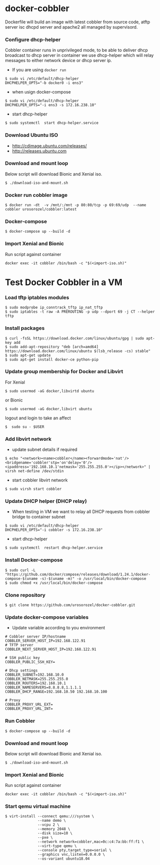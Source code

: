 # docker-cobbler
Dockerfile will build an image with latest cobbler from source code, atftp server
isc dhcpd server and apache2 all managed by supervisord.

### Configure dhcp-helper
Cobbler container runs in unprivileged mode, to be able to deliver dhcp broadcast
to dhcp server in container we use dhcp-helper which will relay messages to either
network device or dhcp server ip.

* If you are using `docker run`
```
$ sudo vi /etc/default/dhcp-helper
DHCPHELPER_OPTS="-b docker0 -i ens3"
```

* when usign docker-compose
```
$ sudo vi /etc/default/dhcp-helper
DHCPHELPER_OPTS="-i ens3 -s 172.16.238.10"
```
* start dhcp-helper
```
$ sudo systemctl  start dhcp-helper.service
```

### Download Ubuntu ISO
* http://cdimage.ubuntu.com/releases/
* http://releases.ubuntu.com

### Download and mount loop
Below script will download Bionic and Xenial iso.
```
$ ./download-iso-and-mount.sh
```

### Docker run cobbler image
```
$ docker run -dt  -v /mnt/:/mnt -p 80:80/tcp -p 69:69/udp  --name cobbler urosorozel/cobbler:latest
```

### Docker-compose

```
$ docker-compose up --build -d
```

### Import Xenial and Bionic
Run script against container
```
docker exec -it cobbler /bin/bash -c "$(<import-iso.sh)"
```


# Test Docker Cobbler  in a VM

### Load tftp iptables modules

```
$ sudo modprobe ip_conntrack_tftp ip_nat_tftp
$ sudo iptables -t raw -A PREROUTING -p udp --dport 69 -j CT --helper tftp
```

### Install packages

```
$ curl -fsSL https://download.docker.com/linux/ubuntu/gpg | sudo apt-key add
$ sudo add-apt-repository "deb [arch=amd64] https://download.docker.com/linux/ubuntu $(lsb_release -cs) stable"
$ sudo apt-get update
$ sudo apt-get install docker-ce python-pip
```

### Update group membership for Docker and Libvirt

For Xenial

```
$ sudo usermod -aG docker,libvirtd ubuntu
```

or Bionic

```
$ sudo usermod -aG docker,libvirt ubuntu
```
logout and login to take an affect

```
$  sudo su - $USER
```

### Add libvirt network

* update subnet details if required
```
$ echo "<network><name>cobbler</name><forwardmode='nat'/><bridgename='cobbler'stp='on'delay='0'/><ipaddress='192.168.10.1'netmask='255.255.255.0'></ip></network>" | virsh net-define /dev/stdin 
```

* start cobbler libvirt network
```
$ sudo virsh start cobbler
```
### Update DHCP helper (DHCP relay)

* When testing in VM we want to relay all DHCP requests from cobbler bridge to container subnet
```
$ sudo vi /etc/default/dhcp-helper
DHCPHELPER_OPTS="-i cobbler -s 172.16.238.10"
```
* start dhcp-helper
```
$ sudo systemctl  restart dhcp-helper.service
```

### Install Docker-compose

```
$ sudo curl -L "https://github.com/docker/compose/releases/download/1.24.1/docker-compose-$(uname -s)-$(uname -m)" -o /usr/local/bin/docker-compose
$ sudo chmod +x /usr/local/bin/docker-compose
```

### Clone repository

```
$ git clone https://github.com/urosorozel/docker-cobbler.git
```

### Update docker-compose variables

* Update variable according to you environment

```
# Cobbler server IP/hostname
COBBLER_SERVER_HOST_IP=192.168.122.91
# TFTP server
COBBLER_NEXT_SERVER_HOST_IP=192.168.122.91

# SSH public key
COBBLER_PUBLIC_SSH_KEY=

# Dhcp settings
COBBLER_SUBNET=192.168.10.0
COBBLER_NETMASK=255.255.255.0
COBBLER_ROUTERS=192.168.10.1
COBBLER_NAMESERVERS=8.8.8.8,1.1.1.1
COBBLER_DHCP_RANGE=192.168.10.50 192.168.10.100

# Proxy
COBBLER_PROXY_URL_EXT=
COBBLER_PROXY_URL_INT=
```

### Run Cobbler

```
$ docker-compose up --build -d
```

### Download and mount loop
Below script will download Bionic and Xenial iso.

```
$ ./download-iso-and-mount.sh
```
### Import Xenial and Bionic

Run script against container
```
docker exec -it cobbler /bin/bash -c "$(<import-iso.sh)"
```

### Start qemu virtual machine

```
$ virt-install --connect qemu:///system \
               --name demo \
               --vcpu 2 \
               --memory 2048 \
               --disk size=10 \
               --pxe \
               --network network=cobbler,mac=0c:c4:7a:bb:ff:f1 \
               --virt-type qemu \
               --console pty,target_type=serial \
               --graphics vnc,listen=0.0.0.0 \
               --os-variant ubuntu18.04
```

